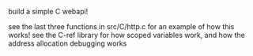 build a simple C webapi!

see the last three functions in src/C/http.c for an example of how this works!
see the C-ref library for how scoped variables work, and how the address allocation debugging works
